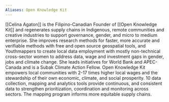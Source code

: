 ```yaml
---
Aliases: Open Knowledge Kit
---
```


[[Celina Agaton]] is the Filipino-Canadian Founder of [[Open Knowledge Kit]] and regenerates supply chains in Indigenous, remote communities and creative industries to support governance, gender, and micro to medium enterprise. She improves research methods for faster, more accurate and verifiable methods with free and open source geospatial tools, and Youthmappers to create local data employment with mostly non-technical cross-sector women to address data, wage and investment gaps in gender, jobs and climate change. She leads initiatives for World Bank and APEC-Canada and is a Subak Climate Action Fellow. Open Knowledge Kit empowers local communities with 2-17 times higher local wages and the stewardship of their own economic, climate, and social prosperity. 10 data collection, mapping and analytics tools provide continuous, and consistent data to strengthen prioritization, coordination and monitoring across sectors. The mapping program informs more equitable supply chains.

